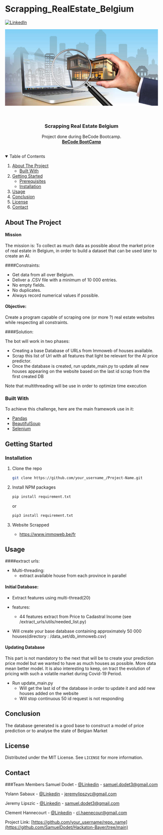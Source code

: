 # Scrapping_RealEstate_Belgium


[![LinkedIn][linkedin-shield]](https://www.linkedin.com/in/samuel-dodet/)


![Logo](https://github.com/SamuelDodet/Scrapping_RealEstate_Belgium/blob/main/image/logo.png)
<!-- PROJECT LOGO -->
<br />
<p align="center">
    

  <h3 align="center">Scrapping Real Estate Belgium</h3>

  <p align="center">
    Project done during BeCode Bootcamp.
    <br />
    <a href="https://becode.org/learn/ai-bootcamp/"><strong> BeCode BootCamp </strong></a>
    <br />
    <br />

  </p>
</p>



<!-- TABLE OF CONTENTS -->
<details open="open">
  <summary>Table of Contents</summary>
  <ol>
    <li>
      <a href="#about-the-project">About The Project</a>
      <ul>
        <li><a href="#built-with">Built With</a></li>
      </ul>
    </li>
    <li>
      <a href="#getting-started">Getting Started</a>
      <ul>
        <li><a href="#prerequisites">Prerequisites</a></li>
        <li><a href="#installation">Installation</a></li>
      </ul>
    </li>
    <li><a href="#usage">Usage</a></li>
    <li><a href="#roadmap">Conclusion</a></li>
    <li><a href="#license">License</a></li>
    <li><a href="#contact">Contact</a></li>
  </ol>
</details>



<!-- ABOUT THE PROJECT -->
## About The Project


#### Mission
The mission is: To collect as much data as possible about the market price of real estate in Belgium, in order to build
a dataset that can be used later to create an AI.

####Constraints:
- Get data from all over Belgium.
- Deliver a .CSV file with a minimum of 10 000 entries.
- No empty fields.
- No duplicates.
- Always record numerical values if possible.

#### Objective:
Create a program capable of scraping one (or more ?) real estate websites while respecting all constraints.

####Solution: 

The bot will work in two phases:

- Creating a base Database of URLs from Immoweb of houses available.
- Scrap this list of Url with all features that light be relevant for the AI price predictor.
- Once the database is created, run update_main.py to update all new houses appearing
on the website based on the last id scrap from the first created DB
  
Note that multithreading will be use in order to optimize time execution
  

### Built With

To achieve this challenge, here are the main framework use in it:

* [Pandas](https://pandas.pydata.org/)
* [BeautifulSoup](https://www.crummy.com/software/BeautifulSoup/bs4/doc/)
* [Selenium](https://selenium-python.readthedocs.io/)



<!-- GETTING STARTED -->
## Getting Started



### Installation


1. Clone the repo
   ```sh
   git clone https://github.com/your_username_/Project-Name.git
   ```
2. Install NPM packages
   ```sh
   pip install requirement.txt
   ```
   or
   ```sh
   pip3 install requirement.txt
   ```
3. Website Scrapped
   
    * https://www.immoweb.be/fr



<!-- USAGE EXAMPLES -->
## Usage

####extract urls:
   * Multi-threading:
     * extract available house from each province in parallel
    
#### Initial Database:
  * Extract features  using multi-thread(20)
    
  * features: 
      * 44 features extract from Price to Cadastral Income (see /extract_urls/utils/needed_list.py)
* Will create your base database containing approximately 50 000 houses(directory : /data_set/db_immoweb.csv)

#### Updating Database

This part is not mandatory to the next that will be to create your prediction price model but we wanted
to have as much houses as possible. More data mean better model. It is also interesting
to keep, on tract the evolution of pricing with such a volatile market during Covid-19 Period.

   * Run update_main.py
     * Will get the last id of the database in order to update it and add new houses added on the website
      * Will stop continuous 50 id request is not responding
    


<!-- ROADMAP -->
## Conclusion

The database generated is a good base to construct a model of price prediction or 
to analyse the state of Belgian Market




<!-- LICENSE -->
## License

Distributed under the MIT License. See `LICENSE` for more information.



<!-- CONTACT -->
## Contact

###Team Members
Samuel Dodet - [@Linkedin](https://www.linkedin.com/in/samuel-dodet/) - samuel.dodet3@gmail.com

Yolann Sabaux - [@Linkedin](https://www.linkedin.com/in/jeremy-lipszyc/) - jeremylipszyc@gmail.com

Jeremy Lipszic - [@Linkedin](https://www.linkedin.com/in/samuel-dodet/) - samuel.dodet3@gmail.com

Clement Hannecourt - [@Linkedin](https://www.linkedin.com/in/haenecour/) - cl.haenecour@gmail.com

Project Link: [https://github.com/your_username/repo_name](https://github.com/SamuelDodet/Hackaton-Bayer/tree/main)

[linkedin-shield]: https://img.shields.io/badge/-LinkedIn-black.svg?style=for-the-badge&logo=linkedin&colorB=555
